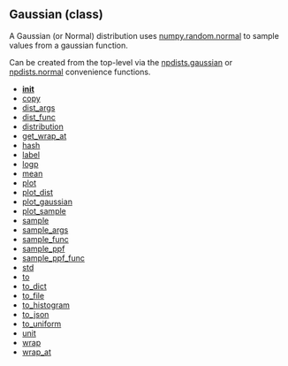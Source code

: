 ## Gaussian (class)


A Gaussian (or Normal) distribution uses [numpy.random.normal](https://docs.scipy.org/doc/numpy/reference/generated/numpy.random.normal.html)
to sample values from a gaussian function.

Can be created from the top-level via the [npdists.gaussian](npdists.gaussian.md) or
[npdists.normal](npdists.normal.md) convenience functions.



* [__init__](Gaussian.__init__.md)
* [copy](Gaussian.copy.md)
* [dist_args](Gaussian.dist_args.md)
* [dist_func](Gaussian.dist_func.md)
* [distribution](Gaussian.distribution.md)
* [get_wrap_at](Gaussian.get_wrap_at.md)
* [hash](Gaussian.hash.md)
* [label](Gaussian.label.md)
* [logp](Gaussian.logp.md)
* [mean](Gaussian.mean.md)
* [plot](Gaussian.plot.md)
* [plot_dist](Gaussian.plot_dist.md)
* [plot_gaussian](Gaussian.plot_gaussian.md)
* [plot_sample](Gaussian.plot_sample.md)
* [sample](Gaussian.sample.md)
* [sample_args](Gaussian.sample_args.md)
* [sample_func](Gaussian.sample_func.md)
* [sample_ppf](Gaussian.sample_ppf.md)
* [sample_ppf_func](Gaussian.sample_ppf_func.md)
* [std](Gaussian.std.md)
* [to](Gaussian.to.md)
* [to_dict](Gaussian.to_dict.md)
* [to_file](Gaussian.to_file.md)
* [to_histogram](Gaussian.to_histogram.md)
* [to_json](Gaussian.to_json.md)
* [to_uniform](Gaussian.to_uniform.md)
* [unit](Gaussian.unit.md)
* [wrap](Gaussian.wrap.md)
* [wrap_at](Gaussian.wrap_at.md)
